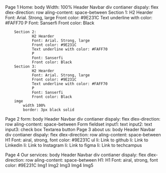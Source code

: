 Page 1 Home:
        body
        Width: 100%
            Header
                Navbar
                    div contianer
                    dispaly: flex
                    dlex-direction: row
                    aling-content: space-between
        Section 1:
                H2 Hearder
                Font: Arial. Strong, large
                Front color: #9E231C
                Text underline with color: #FAFF70
                P
                Font: Sanserfi
                Front color: Black

        Section 2:
                H2 Hearder
                Font: Arial. Strong, large
                Front color: #9E231C
                Text underline with color: #FAFF70
                P
                Font: Sanserfi
                Front color: Black
        Section 3:
                H2 Hearder
                Font: Arial. Strong, large
                Front color: #9E231C
                Text underline with color: #FAFF70
                P
                Font: Sanserfi
                Front color: Black
        imge
            width 100%
            border: 3px black solid
Page 2 form:
    body
        Header
            Navbar
            div contianer
            dispaly: flex
            dlex-direction: row
            aling-content: space-between
        Form
            fieldset
                input1: text
                input2: text
                input3: check box
                Textarea
                button
Page 3 about us:
    body
        Header
            Navbar
            div contianer
            dispaly: flex
            dlex-direction: row
            aling-content: space-between
        H1
        Font: airal, strong,
        font color: #9E231C
        ul
            li: Link to github
            li: Link to Linkedin
            li: Link to Instagram
            li: Link to figma
            li: Link to techcampus


Page 4 Our services:
    body
        Header
            Navbar
                div contianer
                dispaly: flex
                dlex-direction: row
                aling-content: space-between
        H1:
        H1
            Font: airal, strong,
            font color: #9E231C
        Img1
        Img2
        Img3
        Img4
        Img5

